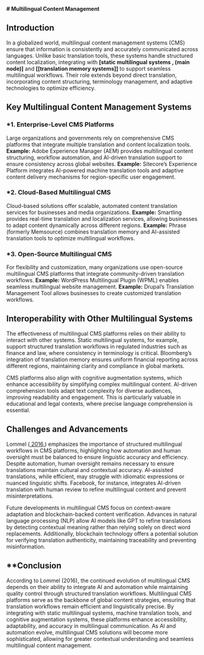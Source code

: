 **\# Multilingual Content Management**

## **Introduction**
In a globalized world, multilingual content management systems (CMS) ensure that information is consistently and accurately communicated across languages. Unlike basic translation tools, these systems handle structured content localization, integrating with **[static multilingual systems , (main node)]** and **[[translation memory systems]]** to support seamless multilingual workflows. Their role extends beyond direct translation, incorporating content structuring, terminology management, and adaptive technologies to optimize efficiency.

## **Key Multilingual Content Management Systems**

### *1. Enterprise-Level CMS Platforms
Large organizations and governments rely on comprehensive CMS platforms that integrate multiple translation and content localization tools.
**Example:** Adobe Experience Manager (AEM) provides multilingual content structuring, workflow automation, and AI-driven translation support to ensure consistency across global websites.
**Example:** Sitecore’s Experience Platform integrates AI-powered machine translation tools and adaptive content delivery mechanisms for region-specific user engagement.

### *2. Cloud-Based Multilingual CMS
Cloud-based solutions offer scalable, automated content translation services for businesses and media organizations.
**Example:** Smartling provides real-time translation and localization services, allowing businesses to adapt content dynamically across different regions.
**Example:** Phrase (formerly Memsource) combines translation memory and AI-assisted translation tools to optimize multilingual workflows.

### *3. Open-Source Multilingual CMS
For flexibility and customization, many organizations use open-source multilingual CMS platforms that integrate community-driven translation workflows.
**Example:** WordPress Multilingual Plugin (WPML) enables seamless multilingual website management.
**Example:** Drupal’s Translation Management Tool allows businesses to create customized translation workflows.

## **Interoperability with Other Multilingual Systems**
The effectiveness of multilingual CMS platforms relies on their ability to interact with other systems. Static multilingual systems, for example, support structured translation workflows in regulated industries such as finance and law, where consistency in terminology is critical. Bloomberg’s integration of translation memory ensures uniform financial reporting across different regions, maintaining clarity and compliance in global markets.

CMS platforms also align with cognitive augmentation systems, which enhance accessibility by simplifying complex multilingual content. AI-driven comprehension tools adapt text complexity for diverse audiences, improving readability and engagement. This is particularly valuable in educational and legal contexts, where precise language comprehension is essential.

## **Challenges and Advancements**
Lommel ([ 2016,](https://www.researchgate.net/publication/382474730_Automating_Translation)) emphasizes the importance of structured multilingual workflows in CMS platforms, highlighting how automation and human oversight must be balanced to ensure linguistic accuracy and efficiency. Despite automation, human oversight remains necessary to ensure translations maintain cultural and contextual accuracy. AI-assisted translations, while efficient, may struggle with idiomatic expressions or nuanced linguistic shifts. Facebook, for instance, integrates AI-driven translation with human review to refine multilingual content and prevent misinterpretations.

Future developments in multilingual CMS focus on context-aware adaptation and blockchain-backed content verification. Advances in natural language processing (NLP) allow AI models like GPT to refine translations by detecting contextual meaning rather than relying solely on direct word replacements. Additionally, blockchain technology offers a potential solution for verifying translation authenticity, maintaining traceability and preventing misinformation.

## **Conclusion

According to Lommel (2016), the continued evolution of multilingual CMS depends on their ability to integrate AI and automation while maintaining quality control through structured translation workflows. Multilingual CMS platforms serve as the backbone of global content strategies, ensuring that translation workflows remain efficient and linguistically precise. By integrating with static multilingual systems, machine translation tools, and cognitive augmentation systems, these platforms enhance accessibility, adaptability, and accuracy in multilingual communication. As AI and automation evolve, multilingual CMS solutions will become more sophisticated, allowing for greater contextual understanding and seamless multilingual content management.






